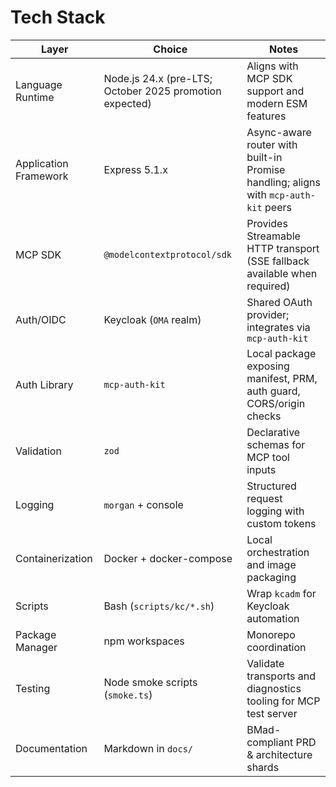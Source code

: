 # Tech Stack

| Layer | Choice | Notes |
| --- | --- | --- |
| Language Runtime | Node.js 24.x (pre-LTS; October 2025 promotion expected) | Aligns with MCP SDK support and modern ESM features |
| Application Framework | Express 5.1.x | Async-aware router with built-in Promise handling; aligns with `mcp-auth-kit` peers |
| MCP SDK | `@modelcontextprotocol/sdk` | Provides Streamable HTTP transport (SSE fallback available when required) |
| Auth/OIDC | Keycloak (`OMA` realm) | Shared OAuth provider; integrates via `mcp-auth-kit` |
| Auth Library | `mcp-auth-kit` | Local package exposing manifest, PRM, auth guard, CORS/origin checks |
| Validation | `zod` | Declarative schemas for MCP tool inputs |
| Logging | `morgan` + console | Structured request logging with custom tokens |
| Containerization | Docker + docker-compose | Local orchestration and image packaging |
| Scripts | Bash (`scripts/kc/*.sh`) | Wrap `kcadm` for Keycloak automation |
| Package Manager | npm workspaces | Monorepo coordination |
| Testing | Node smoke scripts (`smoke.ts`) | Validate transports and diagnostics tooling for MCP test server |
| Documentation | Markdown in `docs/` | BMad-compliant PRD & architecture shards |
